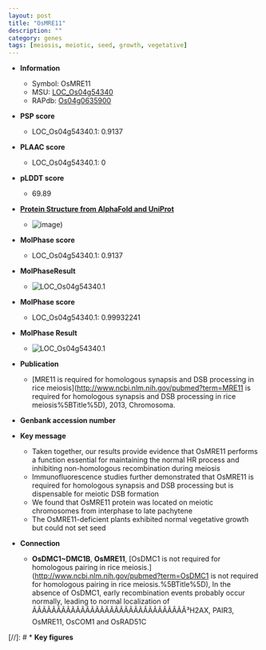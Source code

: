 ```yaml
---
layout: post
title: "OsMRE11"
description: ""
category: genes
tags: [meiosis, meiotic, seed, growth, vegetative]
---
```


* **Information**  
    + Symbol: OsMRE11  
    + MSU: [LOC_Os04g54340](http://rice.plantbiology.msu.edu/cgi-bin/ORF_infopage.cgi?orf=LOC_Os04g54340)  
    + RAPdb: [Os04g0635900](http://rapdb.dna.affrc.go.jp/viewer/gbrowse_details/irgsp1?name=Os04g0635900)  

* **PSP score**  
    + LOC_Os04g54340.1: 0.9137 

* **PLAAC score**  
    + LOC_Os04g54340.1: 0 

* **pLDDT score**
    + 69.89

* **[Protein Structure from AlphaFold and UniProt](https://www.uniprot.org/uniprotkb/Q7XQR9/entry#structure)**
    + ![image](https://ricepsp.github.io/images/Q7/AF-Q7XQR9-F1.png))

* **MolPhase score**
    + LOC_Os04g54340.1: 0.9137

* **MolPhaseResult**
    + ![LOC_Os04g54340.1](https://ricepsp.github.io/pictures/LOC_Os04g/LOC_Os04g54340.1.png)

* **MolPhase score**
    + LOC_Os04g54340.1: 0.99932241

* **MolPhase Result**
    + ![LOC_Os04g54340.1](https://304243504.github.io/Pictures/LOC_Os04g/LOC_Os04g54340.1.png)

* **Publication**  
    + [MRE11 is required for homologous synapsis and DSB processing in rice meiosis](http://www.ncbi.nlm.nih.gov/pubmed?term=MRE11 is required for homologous synapsis and DSB processing in rice meiosis%5BTitle%5D), 2013, Chromosoma.

* **Genbank accession number**  

* **Key message**  
    + Taken together, our results provide evidence that OsMRE11 performs a function essential for maintaining the normal HR process and inhibiting non-homologous recombination during meiosis
    + Immunofluorescence studies further demonstrated that OsMRE11 is required for homologous synapsis and DSB processing but is dispensable for meiotic DSB formation
    + We found that OsMRE11 protein was located on meiotic chromosomes from interphase to late pachytene
    + The OsMRE11-deficient plants exhibited normal vegetative growth but could not set seed

* **Connection**  
    + __OsDMC1~DMC1B__, __OsMRE11__, [OsDMC1 is not required for homologous pairing in rice meiosis.](http://www.ncbi.nlm.nih.gov/pubmed?term=OsDMC1 is not required for homologous pairing in rice meiosis.%5BTitle%5D), In the absence of OsDMC1, early recombination events probably occur normally, leading to normal localization of ÃÂÃÂÃÂÃÂÃÂÃÂÃÂÃÂÃÂÃÂÃÂÃÂÃÂÃÂÃÂÃÂ³H2AX, PAIR3, OsMRE11, OsCOM1 and OsRAD51C

[//]: # * **Key figures**  


